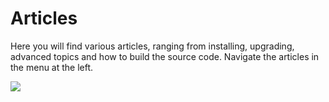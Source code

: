# Articles

Here you will find various articles, ranging from installing, upgrading, advanced topics and how to build the source code. Navigate the articles in the menu at the left.

<img src="https://telemetry.sharepointpnp.com/syntex-samples/readme" />
